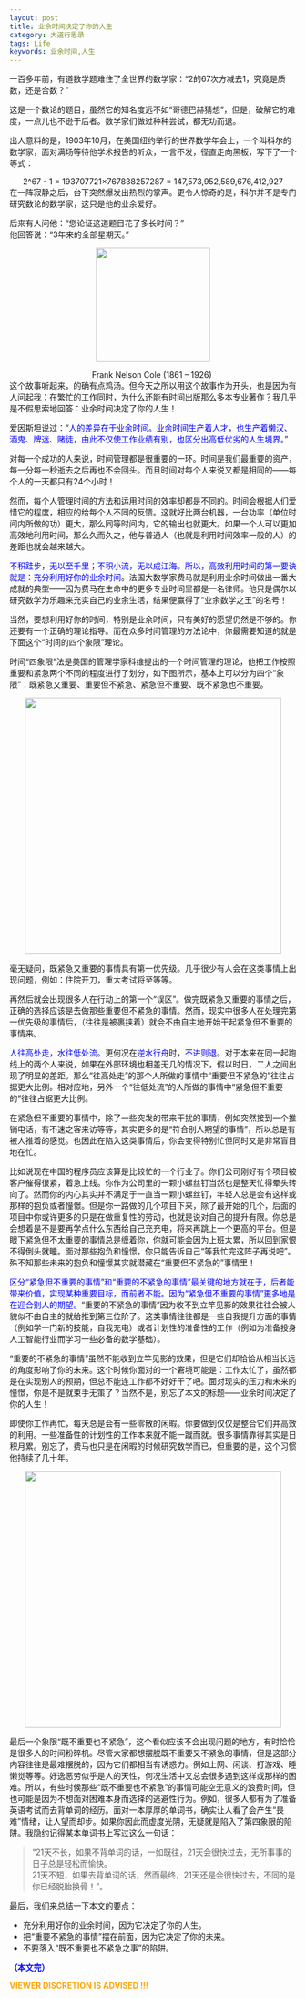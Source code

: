 ```yaml
---
layout: post
title: 业余时间决定了你的人生
category: 大道行思录
tags: Life
keywords: 业余时间,人生
---
```


一百多年前，有道数学题难住了全世界的数学家：“2的67次方减去1，究竟是质数，还是合数？”

这是一个数论的题目，虽然它的知名度远不如“哥德巴赫猜想”，但是，破解它的难度，一点儿也不逊于后者。数学家们做过种种尝试，都无功而退。

出人意料的是，1903年10月，在美国纽约举行的世界数学年会上，一个叫科尔的数学家，面对满场等待他学术报告的听众，一言不发，径直走向黑板，写下了一个等式：<br>
<center>2^67 - 1 = 193707721×767838257287 = 147,573,952,589,676,412,927<br></center>
在一阵寂静之后，台下突然爆发出热烈的掌声。更令人惊奇的是，科尔并不是专门研究数论的数学家，这只是他的业余爱好。<br>

后来有人问他：“您论证这道题目花了多长时间？” <br>
他回答说：“3年来的全部星期天。”<br>
<p align="center">
<img src="https://fzuo.github.io/assets/img/free_time/cole.jpg" width="200">
</p>
<center>Frank Nelson Cole (1861 – 1926) <br></center>
这个故事听起来，的确有点鸡汤。但今天之所以用这个故事作为开头，也是因为有人问起我：在繁忙的工作同时，为什么还能有时间出版那么多本专业著作？我几乎是不假思索地回答：业余时间决定了你的人生！

爱因斯坦说过：“<span style="color:blue">人的差异在于业余时间。业余时间生产着人才，也生产着懒汉、酒鬼、牌迷、赌徒，由此不仅使工作业绩有别，也区分出高低优劣的人生境界。</span>”

对每一个成功的人来说，时间管理都是很重要的一环。时间是我们最重要的资产，每一分每一秒逝去之后再也不会回头。而且时间对每个人来说又都是相同的——每个人的一天都只有24个小时！

然而，每个人管理时间的方法和运用时间的效率却都是不同的。时间会根据人们爱惜它的程度，相应的给每个人不同的反馈。这就好比两台机器，一台功率（单位时间内所做的功）更大，那么同等时间内，它的输出也就更大。如果一个人可以更加高效地利用时间，那么久而久之，他与普通人（也就是利用时间效率一般的人）的差距也就会越来越大。

<span style="color:blue">不积跬步，无以至千里；不积小流，无以成江海。所以，高效利用时间的第一要诀就是：充分利用好你的业余时间</span>。法国大数学家费马就是利用业余时间做出一番大成就的典型——因为费马在生命中的更多专业时间里都是一名律师。他只是偶尔以研究数学为乐趣来充实自己的业余生活，结果便赢得了“业余数学之王”的名号！

当然，要想利用好你的时间，特别是业余时间，只有美好的愿望仍然是不够的。你还要有一个正确的理论指导。而在众多时间管理的方法论中，你最需要知道的就是下面这个“时间的四个象限”理论。

时间“四象限”法是美国的管理学家科维提出的一个时间管理的理论，他把工作按照重要和紧急两个不同的程度进行了划分，如下图所示，基本上可以分为四个“象限”：既紧急又重要、重要但不紧急、紧急但不重要、既不紧急也不重要。

<p align="center">
<img src="https://fzuo.github.io/assets/img/free_time/phrase4.jpg" width="450">
</p>

毫无疑问，既紧急又重要的事情具有第一优先级。几乎很少有人会在这类事情上出现问题，例如：住院开刀，重大考试将至等等。

再然后就会出现很多人在行动上的第一个“误区”。做完既紧急又重要的事情之后，正确的选择应该是去做那些重要但不紧急的事情。然而，现实中很多人在处理完第一优先级的事情后，（往往是被裹挟着）就会不由自主地开始干起紧急但不重要的事情来。

<span style="color:blue">人往高处走，水往低处流</span>。更何况在<span style="color:blue">逆水行舟</span>时，<span style="color:blue">不进则退</span>。对于本来在同一起跑线上的两个人来说，如果在外部环境也相差无几的情况下，假以时日，二人之间出现了明显的差距。那么“往高处走”的那个人所做的事情中“重要但不紧急的”往往占据更大比例。相对应地，另外一个“往低处流”的人所做的事情中“紧急但不重要的”往往占据更大比例。

在紧急但不重要的事情中，除了一些突发的带来干扰的事情，例如突然接到一个推销电话，有不速之客来访等等，其实更多的是“符合别人期望的事情”，所以总是有被人推着的感觉。也因此在陷入这类事情后，你会变得特别忙但同时又是非常盲目地在忙。

比如说现在中国的程序员应该算是比较忙的一个行业了。你们公司刚好有个项目被客户催得很紧，着急上线。你作为公司里的一颗小螺丝钉当然也是整天忙得晕头转向了。然而你的内心其实并不满足于一直当一颗小螺丝钉，年轻人总是会有这样或那样的抱负或者憧憬。但是你一路做的几个项目下来，除了最开始的几个，后面的项目中你或许更多的只是在做重复性的劳动，也就是说对自己的提升有限。你总是会想着是不是要再学点什么东西给自己充充电，将来再跳上一个更高的平台。但是眼下紧急但不太重要的事情总是缠着你，你就可能会因为上班太累，所以回到家恨不得倒头就睡。面对那些抱负和憧憬，你只能告诉自己“等我忙完这阵子再说吧”。殊不知那些未来的抱负和憧憬其实就潜藏在“重要但不紧急的”事情里！

<span style="color:blue">区分“紧急但不重要的事情”和“重要的不紧急的事情”最关键的地方就在于，后者能带来价值，实现某种重要目标，而前者不能。因为“紧急但不重要的事情”更多地是在迎合别人的期望。</span>“重要的不紧急的事情”因为收不到立竿见影的效果往往会被人貌似不由自主的就给推到第三位阶了。这类事情往往都是一些自我提升方面的事情（例如学一门新的技能，自我充电）或者计划性的准备性的工作（例如为准备投身人工智能行业而学习一些必备的数学基础）。

“重要的不紧急的事情”虽然不能收到立竿见影的效果，但是它们却恰恰从相当长远的角度影响了你的未来。这个时候你面对的一个窘境可能是：工作太忙了，虽然都是在实现别人的预期，但总不能连工作都不好好干了吧。面对现实的压力和未来的憧憬，你是不是就束手无策了？当然不是，别忘了本文的标题——业余时间决定了你的人生！

即使你工作再忙，每天总是会有一些零散的闲暇。你要做到仅仅是整合它们并高效的利用。一些准备性的计划性的工作本来就不能一蹴而就。很多事情靠得其实是日积月累。别忘了，费马也只是在闲暇的时候研究数学而已，但重要的是，这个习惯他持续了几十年。

<p align="center">
<img src="https://fzuo.github.io/assets/img/free_time/film_script.png" width="450">
</p>

最后一个象限“既不重要也不紧急”，这个看似应该不会出现问题的地方，有时恰恰是很多人的时间粉碎机。尽管大家都想摆脱既不重要又不紧急的事情，但是这部分内容往往是最难摆脱的，因为它们都相当有诱惑力。例如上网、闲谈、打游戏、睡懒觉等等。好逸恶劳似乎是人的天性，何况生活中又总会很多遇到这样或那样的困难。所以，有些时候那些“既不重要也不紧急”的事情可能空无意义的浪费时间，但也可能是因为不想面对困难本身而选择的逃避性行为。例如，很多人都有为了准备英语考试而去背单词的经历。面对一本厚厚的单词书，确实让人看了会产生“畏难”情绪，让人望而却步。如果你因此而虚度光阴，无疑就是陷入了第四象限的陷阱。我隐约记得某本单词书上写过这么一句话：
> “21天不长，如果不背单词的话，一如既往，21天会很快过去，无所事事的日子总是轻松而愉快。<br>21天不短，如果去背单词的话，然而最终，21天还是会很快过去，不同的是你已经脱胎换骨！”。

最后，我们来总结一下本文的要点：

- 充分利用好你的业余时间，因为它决定了你的人生。
- 把“重要不紧急的事情”摆在前面，因为它决定了你的未来。
- 不要落入“既不重要也不紧急之事”的陷阱。

<span style="color:blue">**（本文完）**</span>

**<span style="color:Orange"> VIEWER DISCRETION IS ADVISED !!! </span>**
